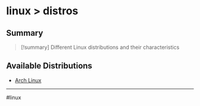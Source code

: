 # linux > distros

## Summary
> [!summary]
> Different Linux distributions and their characteristics

## Available Distributions

- [Arch Linux](linux_archlinux.md)

- - -
#linux 